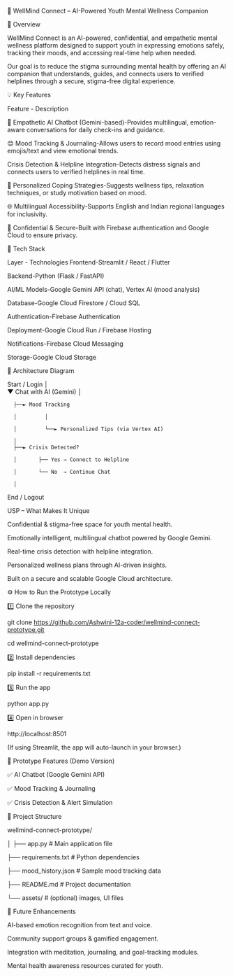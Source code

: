 🌿 WellMind Connect – AI-Powered Youth Mental Wellness Companion

🧠 Overview

WellMind Connect is an AI-powered, confidential, and empathetic mental wellness platform designed to support youth in expressing emotions safely, tracking their moods, and accessing real-time help when needed.

Our goal is to reduce the stigma surrounding mental health by offering an AI companion that understands, guides, and connects users to verified helplines through a secure, stigma-free digital experience.

💡 Key Features

Feature - Description

🤖 Empathetic AI Chatbot (Gemini-based)-Provides multilingual, emotion-aware conversations for daily check-ins and guidance.

😊 Mood Tracking & Journaling-Allows users to record mood entries using emojis/text and view emotional trends.

Crisis Detection & Helpline Integration-Detects distress signals and connects users to verified helplines in real time.

💬 Personalized Coping Strategies-Suggests wellness tips, relaxation techniques, or study motivation based on mood.

🌐 Multilingual Accessibility-Supports English and Indian regional languages for inclusivity.

🔐 Confidential & Secure-Built with Firebase authentication and Google Cloud to ensure privacy.

🚀 Tech Stack

Layer - Technologies
Frontend-Streamlit / React / Flutter

Backend-Python (Flask / FastAPI)

AI/ML Models-Google Gemini API (chat), Vertex AI (mood analysis)

Database-Google Cloud Firestore / Cloud SQL

Authentication-Firebase Authentication

Deployment-Google Cloud Run / Firebase Hosting

Notifications-Firebase Cloud Messaging

Storage-Google Cloud Storage

🧩 Architecture Diagram

Start / Login
      │   
      ▼
Chat with AI (Gemini)
      │
      
      ├──► Mood Tracking  
      
      │         │   
      
      │         └──► Personalized Tips (via Vertex AI)
  
      │
      ├──► Crisis Detected?
      
      │       ├── Yes → Connect to Helpline
      
      │       └── No  → Continue Chat
      
      │
 End / Logout


USP – What Makes It Unique

Confidential & stigma-free space for youth mental health.

Emotionally intelligent, multilingual chatbot powered by Google Gemini.

Real-time crisis detection with helpline integration.

Personalized wellness plans through AI-driven insights.

Built on a secure and scalable Google Cloud architecture.

⚙️ How to Run the Prototype Locally

1️⃣ Clone the repository

git clone https://github.com/Ashwini-12a-coder/wellmind-connect-prototype.git

cd wellmind-connect-prototype

2️⃣ Install dependencies

pip install -r requirements.txt

3️⃣ Run the app

python app.py

4️⃣ Open in browser

http://localhost:8501


(If using Streamlit, the app will auto-launch in your browser.)

🧪 Prototype Features (Demo Version)

✅ AI Chatbot (Google Gemini API)

✅ Mood Tracking & Journaling

✅ Crisis Detection & Alert Simulation


📂 Project Structure

wellmind-connect-prototype/

│
├── app.py      # Main application file

├── requirements.txt            # Python dependencies

├── mood_history.json           # Sample mood tracking data

├── README.md                   # Project documentation

└── assets/                     # (optional) images, UI files


🌱 Future Enhancements

AI-based emotion recognition from text and voice.

Community support groups & gamified engagement.

Integration with meditation, journaling, and goal-tracking modules.

Mental health awareness resources curated for youth.
